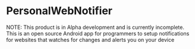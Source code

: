 # PersonalWebNotifier
NOTE: This product is in Alpha development and is currently incomplete.  This is an open source Android app for programmers to setup notifications for websites that watches for changes and alerts you on your device
